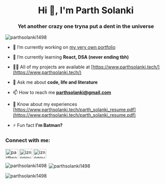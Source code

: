 <h1 align="center">Hi 👋, I'm Parth Solanki</h1>
<h3 align="center">Yet another crazy one tryna put a dent in the universe</h3>

<p align="left"> <img src="https://komarev.com/ghpvc/?username=parthsolanki1498&label=Profile%20views&color=0e75b6&style=flat" alt="parthsolanki1498" /> </p>

- 🔭 I’m currently working on [my very own portfolio](https://github.com/parthsolanki1498/parthsolanki.tech)

- 🌱 I’m currently learning **React, DSA (never ending tbh)**

- 👨‍💻 All of my projects are available at [https://www.parthsolanki.tech/](https://www.parthsolanki.tech/)

- 💬 Ask me about **code, life and literature**

- 📫 How to reach me **parthsolanki@gmail.com**

- 📄 Know about my experiences [https://www.parthsolanki.tech/parth_solanki_resume.pdf](https://www.parthsolanki.tech/parth_solanki_resume.pdf)

- ⚡ Fun fact **I'm Batman?**

<h3 align="left">Connect with me:</h3>
<p align="left">
<a href="https://linkedin.com/in/parthsolanki1498" target="blank"><img align="center" src="https://raw.githubusercontent.com/rahuldkjain/github-profile-readme-generator/master/src/images/icons/Social/linked-in-alt.svg" alt="parthsolanki1498" height="30" width="40" /></a>
<a href="https://codeforces.com/profile/iznogoudaf" target="blank"><img align="center" src="https://raw.githubusercontent.com/rahuldkjain/github-profile-readme-generator/master/src/images/icons/Social/codeforces.svg" alt="iznogoudaf" height="30" width="40" /></a>
<a href="https://www.leetcode.com/iznogoudaf" target="blank"><img align="center" src="https://raw.githubusercontent.com/rahuldkjain/github-profile-readme-generator/master/src/images/icons/Social/leet-code.svg" alt="iznogoudaf" height="30" width="40" /></a>
</p>


<p><img align="left" src="https://github-readme-stats.vercel.app/api/top-langs?username=parthsolanki1498&show_icons=true&locale=en&layout=compact" alt="parthsolanki1498" /></p>

<p>&nbsp;<img align="center" src="https://github-readme-stats.vercel.app/api?username=parthsolanki1498&show_icons=true&locale=en" alt="parthsolanki1498" /></p>

<p><img align="center" src="https://github-readme-streak-stats.herokuapp.com/?user=parthsolanki1498&" alt="parthsolanki1498" /></p>
